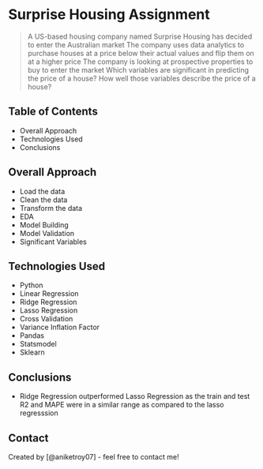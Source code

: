 # Surprise Housing Assignment
> A US-based housing company named Surprise Housing has decided to enter the Australian market
> The company uses data analytics to purchase houses at a price below their actual values and flip them on at a higher price
> The company is looking at prospective properties to buy to enter the market
> Which variables are significant in predicting the price of a house?
> How well those variables describe the price of a house?


## Table of Contents
* Overall Approach
* Technologies Used
* Conclusions

## Overall Approach 
- Load the data
- Clean the data
- Transform the data
- EDA
- Model Building
- Model Validation
- Significant Variables

## Technologies Used
- Python
- Linear Regression
- Ridge Regression
- Lasso Regression
- Cross Validation
- Variance Inflation Factor
- Pandas
- Statsmodel
- Sklearn

## Conclusions
- Ridge Regression outperformed Lasso Regression as the train and test R2 and MAPE were in a similar range as compared to the lasso regresssion

## Contact
Created by [@aniketroy07] - feel free to contact me!